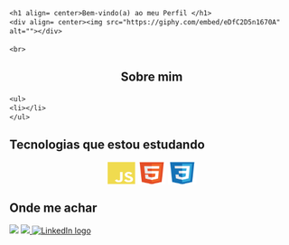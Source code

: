 <body>


    <h1 align= center>Bem-vindo(a) ao meu Perfil </h1>
    <div align= center><img src="https://giphy.com/embed/eDfC2D5n1670A" alt=""></div>

    <br>



<h2 align="center"> Sobre mim </h2>
<div>


    <ul>
    <li></li>
    </ul>
</div>


<h2>Tecnologias que estou estudando</h2>
<div align="center" style="display: inline_block">
    <img align="center" alt="Jonathan-Js" height="40" width="50" src="https://raw.githubusercontent.com/devicons/devicon/master/icons/javascript/javascript-plain.svg">
    <img align="center" alt="Jonathan-HTML" height="40" width="50" src="https://raw.githubusercontent.com/devicons/devicon/master/icons/html5/html5-original.svg">
    <img align="center" alt="Jonathan-CSS" height="40" width="50" src="https://raw.githubusercontent.com/devicons/devicon/master/icons/css3/css3-original.svg">
  </div> 
  <h2>Onde me achar</h2>
  <div>
    <a href="mailto:guimaraesjonathan92@gmail.com" target="_blank"><img src="https://img.shields.io/badge/Gmail-D14836?style=for-the-badge&logo=gmail&logoColor=white"></a>
    <a href="https://www.instagram.com/jonathanguimaraeslo/" target="_blank"><img src="https://img.shields.io/badge/Instagram-E4405F?style=for-the-badge&logo=instagram&logoColor=white"> </a>
    <a href="https://www.linkedin.com/in/jonathan-guimar%C3%A3es-984b69219/"><img src="https://img.shields.io/badge/LinkedIn-282C34?logo=linkedin&logoColor=white" alt="LinkedIn logo" title="LinkedIn"  height="28"/></a>
  </div>
</body>
